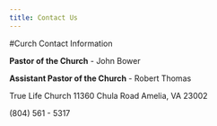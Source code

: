 ```yaml
---
title: Contact Us
---
```



#Curch Contact Information

  

**Pastor of the Church** - John Bower
         
**Assistant Pastor of the Church** - Robert Thomas

True Life Church
11360 Chula Road
Amelia, VA 23002

(804) 561 - 5317
